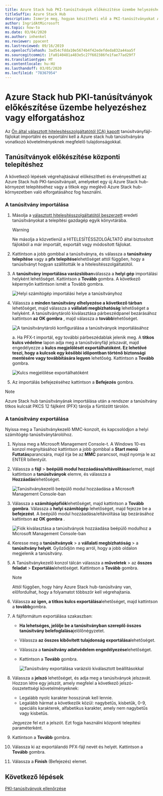 ```yaml
---
title: Azure Stack hub PKI-tanúsítványok előkészítése üzembe helyezéshez vagy elforgatáshoz
titleSuffix: Azure Stack Hub
description: Ismerje meg, hogyan készítheti elő a PKI-tanúsítványokat Azure Stack hub integrált rendszerek üzembe helyezéséhez vagy a titkok megforgatásához egy meglévő Azure Stack hub-környezetben.
author: IngridAtMicrosoft
ms.topic: how-to
ms.date: 03/04/2020
ms.author: inhenkel
ms.reviewer: ppacent
ms.lastreviewed: 09/16/2019
ms.openlocfilehash: 3ad54cfdda10e5674b4f42edefdeda832a44aa5f
ms.sourcegitcommit: 1fa0140481a483e5c27f602386fe1fae77ad29f7
ms.translationtype: MT
ms.contentlocale: hu-HU
ms.lasthandoff: 03/05/2020
ms.locfileid: "78367954"
---
```

# <a name="prepare-azure-stack-hub-pki-certificates-for-deployment-or-rotation"></a>Azure Stack hub PKI-tanúsítványok előkészítése üzembe helyezéshez vagy elforgatáshoz

Az [Ön által választott hitelesítésszolgáltatótól (CA) kapott](azure-stack-get-pki-certs.md) tanúsítványfájl-fájlokat importálni és exportálni kell a Azure stack hub tanúsítványára vonatkozó követelményeknek megfelelő tulajdonságokkal.

## <a name="prepare-certificates-for-deployment"></a>Tanúsítványok előkészítése központi telepítéshez

A következő lépések végrehajtásával előkészítheti és érvényesítheti az Azure Stack hub PKI-tanúsítványait, amelyeket egy új Azure Stack hub-környezet telepítéséhez vagy a titkok egy meglévő Azure Stack hub-környezetben való elforgatásához fog használni.

### <a name="import-the-certificate"></a>A tanúsítvány importálása

1. Másolja a [választott hitelesítésszolgáltatótól beszerzett](azure-stack-get-pki-certs.md) eredeti tanúsítványokat a telepítési gazdagép egyik könyvtárába. 
   > [!WARNING]
   > Ne másolja a közvetlenül a HITELESÍTÉSSZOLGÁLTATÓ által biztosított fájlokból a már importált, exportált vagy módosított fájlokat.

1. Kattintson a jobb gombbal a tanúsítványra, és válassza a **tanúsítvány telepítése** vagy a **pfx telepítése**lehetőséget attól függően, hogy a tanúsítványt hogyan szállították le a hitelesítésszolgáltatótól.

1. A **tanúsítvány importálása varázslóban**válassza a **helyi gép** importálási helyként lehetőséget. Kattintson a **Tovább** gombra. A következő képernyőn kattintson ismét a Tovább gombra.

    ![Helyi számítógép importálási helye a tanúsítványhoz](./media/prepare-pki-certs/1.png)

1. Válassza a **minden tanúsítvány elhelyezése a következő tárban** lehetőséget, majd válassza a **vállalati megbízhatóság** lehetőséget a helyként. A tanúsítványtároló kiválasztása párbeszédpanel bezárásához kattintson **az OK gombra** , majd válassza a **tovább**lehetőséget.

   ![A tanúsítványtároló konfigurálása a tanúsítványok importálásához](./media/prepare-pki-certs/3.png)

   a. Ha PFX-t importál, egy további párbeszédablak jelenik meg. A **titkos kulcs védelme** lapon adja meg a tanúsítványfájl jelszavát, majd engedélyezze a **kulcs megjelölését exportálhatóként. Ez lehetővé teszi, hogy a kulcsok egy későbbi időpontban történő biztonsági mentésére vagy továbbítására legyen** lehetőség. Kattintson a **Tovább** gombra.

   ![Kulcs megjelölése exportálhatóként](./media/prepare-pki-certs/2.png)

1. Az importálás befejezéséhez kattintson a **Befejezés** gombra.

> [!NOTE]
> Azure Stack hub tanúsítványának importálása után a rendszer a tanúsítvány titkos kulcsát PKCS 12 fájlként (PFX) tárolja a fürtözött tárolón.

### <a name="export-the-certificate"></a>A tanúsítvány exportálása

Nyissa meg a Tanúsítványkezelő MMC-konzolt, és kapcsolódjon a helyi számítógép tanúsítványtárolóhoz.

1. Nyissa meg a Microsoft Management Console-t. A Windows 10-es konzol megnyitásához kattintson a jobb gombbal a **Start menü** **Futtatás**parancsára, majd írja be az **MMC** parancsot, majd nyomja le az ENTER billentyűt.

2. Válassza a **fájl** > **beépülő modul hozzáadása/eltávolítása**elemet, majd kattintson a **tanúsítványok** elemre, és válassza a **Hozzáadás**lehetőséget.

    ![Tanúsítványkezelő beépülő modul hozzáadása a Microsoft Management Console-ban](./media/prepare-pki-certs/mmc-2.png)

3. Válassza a **számítógépfiók**lehetőséget, majd kattintson a **Tovább gombra**. Válassza a **helyi számítógép** lehetőséget, majd fejezze be a **befejezést**. A beépülő modul hozzáadása/eltávolítása lap bezárásához kattintson **az OK gombra** .

    ![Fiók kiválasztása a tanúsítványok hozzáadása beépülő modulhoz a Microsoft Management Console-ban](./media/prepare-pki-certs/mmc-3.png)

4. Keresse meg a **tanúsítványok** > a **vállalati megbízhatóság** > a **tanúsítvány helyét**. Győződjön meg arról, hogy a jobb oldalon megjelenik a tanúsítvány.

5. A Tanúsítványkezelő konzol tálcán válassza a **műveletek** > az **összes feladat** > **Exportálás**lehetőséget. Kattintson a **Tovább** gombra.

   > [!NOTE]
   > Attól függően, hogy hány Azure Stack hub-tanúsítvány van, előfordulhat, hogy a folyamatot többször kell végrehajtania.

6. Válassza **az igen, a titkos kulcs exportálása**lehetőséget, majd kattintson a **tovább**gombra.

7. A fájlformátum exportálása szakaszban:
    
   - **Ha lehetséges, jelölje be a tanúsítványban szereplő összes tanúsítvány belefoglalása**jelölőnégyzetet.  
   - Válassza **az összes kibővített tulajdonság exportálása**lehetőséget.  
   - Válassza a **tanúsítvány adatvédelem engedélyezése**lehetőséget.  
   - Kattintson a **Tovább** gombra.  
    
     ![Tanúsítvány exportálása varázsló kiválasztott beállításokkal](./media/prepare-pki-certs/azure-stack-save-cert.png)

8. Válassza a **jelszó** lehetőséget, és adja meg a tanúsítványok jelszavát. Hozzon létre egy jelszót, amely megfelel a következő jelszó-összetettségi követelményeknek:

    * Legalább nyolc karakter hosszúnak kell lennie.
    * Legalább hármat a következők közül: nagybetűs, kisbetűk, 0-9, speciális karakterek, alfabetikus karakter, amely nem nagybetűs vagy kisbetűs.

    Jegyezze fel ezt a jelszót. Ezt fogja használni központi telepítési paraméterként.

9. Kattintson a **Tovább** gombra.

10. Válassza ki az exportálandó PFX-fájl nevét és helyét. Kattintson a **Tovább** gombra.

11. Válassza a **Finish** (Befejezés) elemet.

## <a name="next-steps"></a>Következő lépések

[PKI-tanúsítványok ellenőrzése](azure-stack-validate-pki-certs.md)